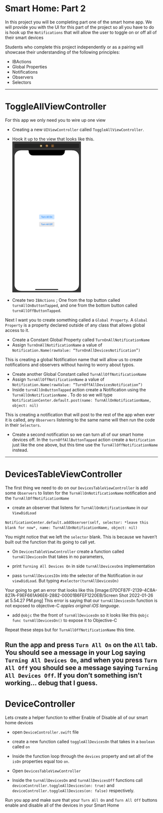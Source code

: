 # Smart Home: Part 2
In this project you will be completing part one of the smart home app. We will provide you with the UI for this part of the project so all you have to do is hook up the `Notifications` that will allow the user to toggle on or off all of their smart devices

Students who complete this project independently or as a pairing will showcase their understanding of the following principles:

* IBActions
* Global Properties
* Notifications
* Observers
* Selectors
---
# ToggleAllViewController
For this app we only need you to wire up one view

* Creating a new `UIViewController` called `ToggleAllViewController`.  
* Hook it up to the view that looks like this.
![toggleVC](/toggleVCScreenShot.png)

* Create two `IBActions` ; One from the top button called `turnAllOnButtonTapped`, and one from the bottom button called `turnAllOffButtonTapped`.

Next I want you to create something called a `Global Property`. A `Global Property` is a property declared outside of any class that allows global access to it. 

* Create a Constant Global Property called `TurnOnAllNotificationName` 
* Assign `TurnOnAllNotificationName`  a value of `Notification.Name(rawValue: “TurnOnAllDevicesNotification”)`

This is creating a global Notification name that will allow us to create notifications and observers without having to worry about  typos.

* Create another Global Constant called `TurnAllOffNotificationName` 
* Assign  `TurnAllOffNotificationName` a value of  `Notification.Name(rawValue: “TurnOffAllDevicesNotification”)`
* Inside  `turnAllOnButtonTapped` action create a Notification using the `TurnAllOnNotificationName` . To do so we will type `NotificationCenter.default.post(name: TurnAllOnNotificationName, object: nil)`

This is creating a notification that will post to the rest of the app when ever it is called, any `Observers` listening to the same name will then run the code in their `Selectors`.

* Create a second notification so we can turn all of our smart home devices off. In the `turnOffAllButtonTapped` action create a `Notification` just like the one above, but this time use the `TurnAllOffNotificationName` instead.
---
# DevicesTableViewController
The first thing we need to do on our `DevicesTableViewController` is add some `Observers` to listen for the `TurnAllOnNotificationName` notification and the `TurnAllOffNotificationName`

*  create an observer that listens for `TurnAllOnNotificationName` in our `ViewDidLoad`

`NotificationCenter.default.addObserver(self, selector: *leave this blank for now*, name: TurnAllOnNotificationName, object: nil)`

You might notice that we left the `selector` blank. This is because we haven’t built out the function that its going to call yet.

* On  `DevicesTableViewController`  create a function called `turnAllDevicesOn` that takes in no parameters,
* print `Turning All Devices On` in side `turnAllDevicesOn`s implementation

* pass `turnAllDevicesIOn` into the selector of the Notification in our `viewDidLoad`. But typing `#selector(turnAllDevicesOn)`

Your going to get an error that looks like this
[image:070CF87F-2139-4C8A-827A-F9EF661A96E6-2882-00001B6FEF1220EB/Screen Shot 2022-01-26 at 5.54.27 PM.png]
This error is saying that our `turnAllDevicesOn` function is not exposed to objective-C *apples original iOS language*. 
* add `@objc` the the front of `turnAllDevicesOn` so it looks like this `@objc func turnAllDevicesOn()` to expose it to Objective-C

Repeat these steps but for `TurnAllOffNotificationName` this time.

Run the app and press `Turn All On` on the `All` tab. You should see a message in your Log saying `Turning All Devices On`, and when you press `Turn All Off` you should see a message saying `Turning All Devices Off`. If you don’t something isn’t working… debug that I guess.
---
# DeviceController
Lets create a helper function to either Enable of Disable all of our smart home devices

* open `DeviceController.swift` file
* create a new function called `toggleAllDevicesOn` that takes in a `boolean` called `on`
* Inside the function loop through the `devices` property and set all of the `isOn` properties equal too `on`.

* Open  `DevicesTableViewController` 
* Inside the `turnAllDevicesOn` and `turnAllDevicesOff`  functions call `deviceController.toggleAllDevices(on: true)` and `deviceController.toggleAllDevices(on: false)` respectively. 

Run you app and make sure that your `Turn All On` and `Turn All Off` buttons enable and disable all of the devices in your Smart Home


